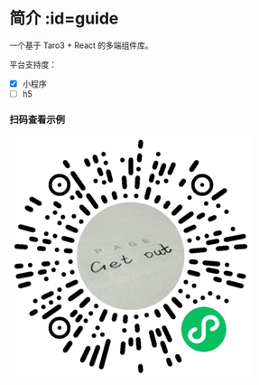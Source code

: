 # 简介 :id=guide

一个基于 Taro3 + React 的多端组件库。

平台支持度：

- [x] 小程序
- [ ] h5

### 扫码查看示例

![示例图片](./_media/qrcode_pages_home_index.png)